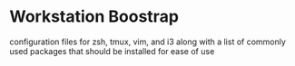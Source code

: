 # Workstation Boostrap

configuration files for zsh, tmux, vim, and i3 along with a list of commonly used packages that should be installed for ease of use


